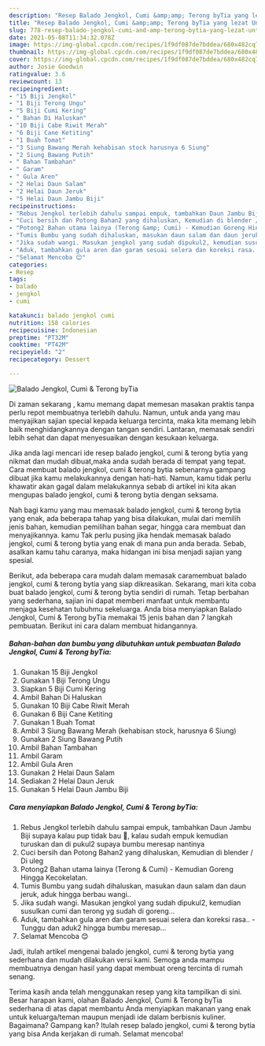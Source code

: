 ```yaml
---
description: "Resep Balado Jengkol, Cumi &amp;amp; Terong byTia yang lezat Untuk Jualan"
title: "Resep Balado Jengkol, Cumi &amp;amp; Terong byTia yang lezat Untuk Jualan"
slug: 778-resep-balado-jengkol-cumi-and-amp-terong-bytia-yang-lezat-untuk-jualan
date: 2021-05-08T11:34:32.078Z
image: https://img-global.cpcdn.com/recipes/1f9df087de7bddea/680x482cq70/balado-jengkol-cumi-terong-bytia-foto-resep-utama.jpg
thumbnail: https://img-global.cpcdn.com/recipes/1f9df087de7bddea/680x482cq70/balado-jengkol-cumi-terong-bytia-foto-resep-utama.jpg
cover: https://img-global.cpcdn.com/recipes/1f9df087de7bddea/680x482cq70/balado-jengkol-cumi-terong-bytia-foto-resep-utama.jpg
author: Josie Goodwin
ratingvalue: 3.6
reviewcount: 13
recipeingredient:
- "15 Biji Jengkol"
- "1 Biji Terong Ungu"
- "5 Biji Cumi Kering"
- " Bahan Di Haluskan"
- "10 Biji Cabe Riwit Merah"
- "6 Biji Cane Ketiting"
- "1 Buah Tomat"
- "3 Siung Bawang Merah kehabisan stock harusnya 6 Siung"
- "2 Siung Bawang Putih"
- " Bahan Tambahan"
- " Garam"
- " Gula Aren"
- "2 Helai Daun Salam"
- "2 Helai Daun Jeruk"
- "5 Helai Daun Jambu Biji"
recipeinstructions:
- "Rebus Jengkol terlebih dahulu sampai empuk, tambahkan Daun Jambu Biji supaya kalau pup tidak bau 🤭, kalau sudah empuk kemudian turuskan dan di pukul2 supaya bumbu meresap nantinya"
- "Cuci bersih dan Potong Bahan2 yang dihaluskan, Kemudian di blender / Di uleg"
- "Potong2 Bahan utama lainya (Terong &amp; Cumi) - Kemudian Goreng Hingga Kecokelatan."
- "Tumis Bumbu yang sudah dihaluskan, masukan daun salam dan daun jeruk, aduk hingga berbau wangi.."
- "Jika sudah wangi. Masukan jengkol yang sudah dipukul2, kemudian susulkan cumi dan terong yg sudah di goreng..."
- "Aduk, tambahkan gula aren dan garam sesuai selera dan koreksi rasa.. Tunggu dan aduk2 hingga bumbu meresap..."
- "Selamat Mencoba 😊"
categories:
- Resep
tags:
- balado
- jengkol
- cumi

katakunci: balado jengkol cumi 
nutrition: 158 calories
recipecuisine: Indonesian
preptime: "PT32M"
cooktime: "PT42M"
recipeyield: "2"
recipecategory: Dessert

---
```



![Balado Jengkol, Cumi &amp; Terong byTia](https://img-global.cpcdn.com/recipes/1f9df087de7bddea/680x482cq70/balado-jengkol-cumi-terong-bytia-foto-resep-utama.jpg)

Di zaman  sekarang , kamu memang dapat memesan masakan praktis tanpa perlu repot membuatnya terlebih dahulu. Namun, untuk anda yang mau menyajikan sajian special kepada keluarga tercinta, maka kita memang lebih baik menghidangkannya dengan tangan sendiri. Lantaran, memasak sendiri lebih sehat dan dapat menyesuaikan dengan kesukaan keluarga.

Jika anda lagi mencari ide resep balado jengkol, cumi &amp; terong bytia yang nikmat dan mudah dibuat,maka anda sudah berada di tempat yang tepat. Cara membuat balado jengkol, cumi &amp; terong bytia  sebenarnya gampang dibuat jika kamu melakukannya dengan hati-hati. Namun, kamu tidak perlu khawatir akan gagal dalam melakukannya 
sebab di artikel ini kita akan mengupas balado jengkol, cumi &amp; terong bytia dengan seksama.  



Nah bagi kamu yang mau memasak balado jengkol, cumi &amp; terong bytia yang enak, ada beberapa tahap yang bisa dilakukan, mulai dari memilih jenis bahan, kemudian pemilihan bahan segar, hingga cara membuat dan menyajikannya. kamu Tak perlu pusing jika hendak memasak balado jengkol, cumi &amp; terong bytia yang enak di mana pun anda berada. Sebab, asalkan kamu  tahu caranya, maka hidangan ini bisa menjadi sajian yang spesial.

Berikut, ada beberapa cara mudah dalam memasak caramembuat balado jengkol, cumi &amp; terong bytia yang siap dikreasikan. Sekarang, mari kita coba buat balado jengkol, cumi &amp; terong bytia sendiri di rumah. Tetap berbahan yang sederhana, sajian ini dapat memberi manfaat untuk membantu menjaga kesehatan tubuhmu sekeluarga. Anda bisa menyiapkan Balado Jengkol, Cumi &amp; Terong byTia memakai 15 jenis bahan dan 7 langkah pembuatan. Berikut ini cara dalam membuat hidangannya.

<!--inarticleads1-->

##### Bahan-bahan dan bumbu yang dibutuhkan untuk pembuatan Balado Jengkol, Cumi &amp; Terong byTia:

1. Gunakan 15 Biji Jengkol
1. Gunakan 1 Biji Terong Ungu
1. Siapkan 5 Biji Cumi Kering
1. Ambil  Bahan Di Haluskan
1. Gunakan 10 Biji Cabe Riwit Merah
1. Gunakan 6 Biji Cane Ketiting
1. Gunakan 1 Buah Tomat
1. Ambil 3 Siung Bawang Merah (kehabisan stock, harusnya 6 Siung)
1. Gunakan 2 Siung Bawang Putih
1. Ambil  Bahan Tambahan
1. Ambil  Garam
1. Ambil  Gula Aren
1. Gunakan 2 Helai Daun Salam
1. Sediakan 2 Helai Daun Jeruk
1. Gunakan 5 Helai Daun Jambu Biji




<!--inarticleads2-->

##### Cara menyiapkan Balado Jengkol, Cumi &amp; Terong byTia:

1. Rebus Jengkol terlebih dahulu sampai empuk, tambahkan Daun Jambu Biji supaya kalau pup tidak bau 🤭, kalau sudah empuk kemudian turuskan dan di pukul2 supaya bumbu meresap nantinya
1. Cuci bersih dan Potong Bahan2 yang dihaluskan, Kemudian di blender / Di uleg
1. Potong2 Bahan utama lainya (Terong &amp; Cumi) - Kemudian Goreng Hingga Kecokelatan.
1. Tumis Bumbu yang sudah dihaluskan, masukan daun salam dan daun jeruk, aduk hingga berbau wangi..
1. Jika sudah wangi. Masukan jengkol yang sudah dipukul2, kemudian susulkan cumi dan terong yg sudah di goreng...
1. Aduk, tambahkan gula aren dan garam sesuai selera dan koreksi rasa.. - Tunggu dan aduk2 hingga bumbu meresap...
1. Selamat Mencoba 😊




Jadi, itulah artikel mengenai  balado jengkol, cumi &amp; terong bytia  yang sederhana dan mudah dilakukan versi kami. Semoga anda mampu membuatnya dengan hasil yang dapat membuat oreng tercinta di rumah senang. 

Terima kasih anda telah menggunakan resep yang kita tampilkan di sini. Besar harapan kami, olahan  Balado Jengkol, Cumi &amp; Terong byTia sederhana di atas dapat membantu Anda menyiapkan makanan yang enak untuk keluarga/teman maupun menjadi ide dalam berbisnis kuliner. Bagaimana? Gampang kan? Itulah resep balado jengkol, cumi &amp; terong bytia yang bisa Anda kerjakan di rumah. Selamat mencoba!

